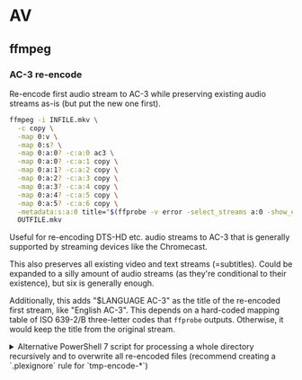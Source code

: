 # AV

## ffmpeg

### AC-3 re-encode

Re-encode first audio stream to AC-3 while preserving existing audio streams as-is (but put the new one first).

```sh
ffmpeg -i INFILE.mkv \
  -c copy \
  -map 0:v \
  -map 0:s? \
  -map 0:a:0? -c:a:0 ac3 \
  -map 0:a:0? -c:a:1 copy \
  -map 0:a:1? -c:a:2 copy \
  -map 0:a:2? -c:a:3 copy \
  -map 0:a:3? -c:a:4 copy \
  -map 0:a:4? -c:a:5 copy \
  -map 0:a:5? -c:a:6 copy \
  -metadata:s:a:0 title="$(ffprobe -v error -select_streams a:0 -show_entries stream_tags=language -of default=nw=1:nk=1 INFILE.mkv) AC-3"
  OUTFILE.mkv
```

Useful for re-encoding DTS-HD etc. audio streams to AC-3 that is generally supported by streaming devices like the Chromecast.

This also preserves all existing video and text streams (=subtitles). Could be expanded to a silly amount of audio streams (as
they're conditional to their existence), but six is generally enough.

Additionally, this adds "$LANGUAGE AC-3" as the title of the re-encoded first stream, like "English AC-3". This depends on a hard-coded
mapping table of ISO 639-2/B three-letter codes that `ffprobe` outputs. Otherwise, it would keep the title from the original stream.

<details>
<summary>Alternative PowerShell 7 script for processing a whole directory recursively and to overwrite all re-encoded files (recommend creating a `.plexignore` rule for `tmp-encode-*`)</summary>

```powershell
$languages = @{
    "cze" = "Czech";
    "dan" = "Danish";
    "eng" = "English";
    "fin" = "Finnish";
    "fra" = "French";
    "fre" = "French";
    "ind" = "Indonesian";
    "jpn" = "Japanese";
    "kor" = "Korean";
    "spa" = "Spanish";
    "swe" = "Swedish";
    "zho" = "Chinese";
    # Add more language code to full name mappings as needed
}

# Get the list of video files in the current working directory
$files = Get-ChildItem -Path . -Include "*.mkv", "*.mp4", "*.avi", "*.m2ts" -Recurse

# Run each iteration in parallel
foreach ($inputFile in $files) {
    Start-ThreadJob -ScriptBlock {
        param ($inputFile, $languages)

		# Use ffprobe to check whether the first audio track actually requires re-encoding
		$audioCodec = & ffprobe -v error -select_streams a:0 -show_entries stream=codec_name -of default=noprint_wrappers=1:nokey=1 $inputFile.FullName

		if ($audioCodec -notlike 'dts*' -and $audioCodec -notlike 'truehd*') {
			Write-Host "SKIP: First audio track not DTS. Found: $audioCodec in $inputFile"
			return
		}
		
		Write-Host "PROCESSING: $audioCodec in $inputFile"

		# Form the output file name with the new extension
		$tmpOutFile = Join-Path $inputFile.Directory.FullName ("tmp-encode-" + $inputFile.BaseName + $inputFile.Extension)

		# Run ffprobe to get the language code of the first audio stream and store the output in a variable
		$languageCode = & ffprobe -v error -select_streams a:0 -show_entries stream_tags=language -of default=nw=1:nk=1 $inputFile.FullName

		if ($languageCode -eq $null) {
			$languageName = "Unknown"
			Write-Host "Unknown language in: $inputFile"
		} else {
			# Trim any leading or trailing whitespace from the ffprobe output
			$languageCode = $languageCode.Trim()
			
			# Get the full language name from the hashtable
			$languageName = $languages[$languageCode]
		}

		# Form the new title with the language code and "AC-3"
		$title = "$languageName AC-3"

		# Run the ffmpeg command to convert audio with the variables for input and output filenames
		ffmpeg -nostats -loglevel quiet -i $inputFile.FullName -c copy -map 0:v -map 0:s? -map 0:a:0? -c:a:0 ac3 -map 0:a:0? -c:a:1 copy -map 0:a:1? -c:a:2 copy -map 0:a:2? -c:a:3 copy -map 0:a:3? -c:a:4 copy -map 0:a:4? -c:a:5 copy -map 0:a:5? -c:a:6 copy -metadata:s:a:0 title=$title $tmpOutFile

		# Overwrite existing file once re-encoding is done
		Move-Item -Path $tmpOutFile -Destination $inputFile.FullName -Force

    } -ArgumentList $inputFile, $languages
}

# Wait for all background jobs to complete
Get-Job | Wait-Job

# Retrieve the output from the background jobs (optional)
Get-Job | Receive-Job

# Remove completed jobs from the job history
Get-Job | Remove-Job
```

</details>
